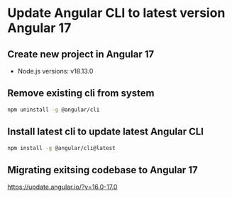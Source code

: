 # Update Angular CLI to latest version Angular 17

## Create new project in Angular 17

- Node.js versions: v18.13.0 

## Remove existing cli from system 

```sh
npm uninstall -g @angular/cli 
```

## Install latest cli to update latest Angular CLI 

```sh
npm install -g @angular/cli@latest
```

## Migrating exitsing codebase to Angular 17

https://update.angular.io/?v=16.0-17.0

 
